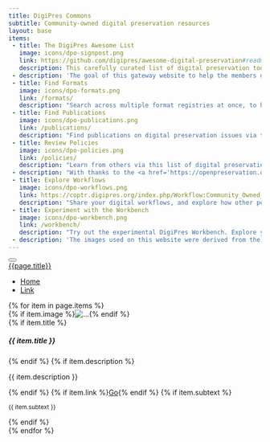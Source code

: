 ```yaml
---
title: DigiPres Commons
subtitle: Community-owned digital preservation resources
layout: base
items:
 - title: The DigiPres Awesome List
   image: icons/dpo-signpost.png
   link: https://github.com/digipres/awesome-digital-preservation#readme
   description: This carefully curated list of digital preservation tools and resources is the main thing that the community maintains. Please take a look! 
 - description: 'The goal of this gateway website to help the members of the international digital preservation community to find each other, to grow, and to find ways to support each other. Crucially, we want to help pool our knowledge and resources so we can do more and better preservation, and try to avoid anyone re-inventing the wheel. Of course, this ethos also extends to this site, so please <a href="https://github.com/digipres/digipres.github.io/issues">raise any issues (e.g. what have we missed?)</a>, <a href="https://github.com/digipres/digipres.github.io">contribute to this web site</a>, or <a href="https://github.com/orgs/digipres/discussions">discuss your ideas with us</a>.'
 - title: Find Formats
   image: icons/dpo-formats.png
   link: /formats/
   description: "Search across multiple format registries at once, to help you understand the contents of your digital collections."
 - title: Find Publications
   image: icons/dpo-publications.png
   link: /publications/
   description: "Find publications on digital preservation issues via this dedicated search service and database."
 - title: Review Policies
   image: icons/dpo-policies.png
   link: /policies/
   description: "Learn from others via this list of digital preservation policies from across the world."
 - description: "With thanks to the <a href='https://openpreservation.org/'>Open Preservation Foundation</a> and <a href='https://www.dpconline.org/'>Digital Preservation Coalition</a> for hosting and supporting many of these resources."
 - title: Explore Workflows
   image: icons/dpo-workflows.png
   link: https://coptr.digipres.org/index.php/Workflow:Community_Owned_Workflows
   description: "Share your digital workflows, and explore how other peoples systems solve our shared challenges."
 - title: Experiment with the Workbench
   image: icons/dpo-workbench.png
   link: /workbench/
   description: "Try out the experimental DigiPres Workbench. Explore your formats. Compare your collections. Play with DigiPres tools, without installing a thing!"
 - description: 'The images used on this website were derived from the <a href="https://wiki.dpconline.org/index.php?title=SPRUCE_Digital_Preservation_Illustrations">SPRUCE Digital Preservation Illustrations</a>, created by <a href="http://www.tomwoolley.com/">Tom Woolley</a> and released under a <a href="https://creativecommons.org/licenses/by-nc/3.0/deed.en">CC-BY-NC</a> license thanks to funding from <a href="http://jisc.ac.uk/">Jisc</a>.'
---
```


<nav class="navbar navbar-expand-lg navbar-light bg-white">
  <div class="container-fluid">
    <button class="navbar-toggler" type="button" data-bs-toggle="collapse" data-bs-target="#navbarToggler" aria-controls="navbarToggler" aria-expanded="false" aria-label="Toggle navigation">
      <span class="navbar-toggler-icon"></span>
    </button>
    <div class="collapse navbar-collapse" id="navbarToggler">
      <a class="navbar-brand fw-bolder" href="/">{{page.title}}</a>
      <ul class="navbar-nav ms-auto mb-2 mb-lg-0">
        <li class="nav-item">
          <a class="nav-link active" aria-current="page" href="#">Home</a>
        </li>
        <li class="nav-item">
          <a class="nav-link" href="#">Link</a>
        </li>
      </ul>
    </div>
  </div>
</nav>


<main class="container-fluid">
  <div class="row" data-masonry='{"percentPosition": true }'>
{% for item in page.items %}
    <div class="col-6 col-sm-4 col-md-3 col-xl-2 p-1">
      <div class="card">
        {% if item.image %}<img src="{{ item.image }}" class="card-img" alt="...">{% endif %}
        <div class="card-body">
          {% if item.title %}<h5 class="card-title">{{ item.title }}</h5>{% endif %}
          {% if item.description %}<p class="card-text">{{ item.description }}</p>{% endif %}
          {% if item.link %}<a href="{{ item.link }}" target="_new" class="btn btn-primary float-end stretched-link">Go</a>{% endif %}
          {% if item.subtext %}<p class="card-text"><small class="text-muted">{{ item.subtext }}</small></p>{% endif %}
        </div>
      </div>
    </div>
{% endfor %}
  </div>

</main>

<script sync src="https://cdn.jsdelivr.net/npm/masonry-layout@4.2.2/dist/masonry.pkgd.min.js" integrity="sha384-GNFwBvfVxBkLMJpYMOABq3c+d3KnQxudP/mGPkzpZSTYykLBNsZEnG2D9G/X/+7D" crossorigin="anonymous"></script>
